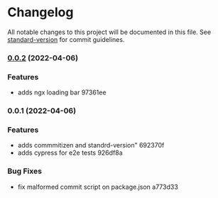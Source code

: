 # Changelog

All notable changes to this project will be documented in this file. See [standard-version](https://github.com/conventional-changelog/standard-version) for commit guidelines.

### [0.0.2](///compare/v0.0.1...v0.0.2) (2022-04-06)


### Features

* adds ngx loading bar 97361ee

### 0.0.1 (2022-04-06)


### Features

* adds commmitizen and standrd-version" 692370f
* adds cypress for e2e tests 926df8a


### Bug Fixes

* fix malformed commit script on package.json a773d33
